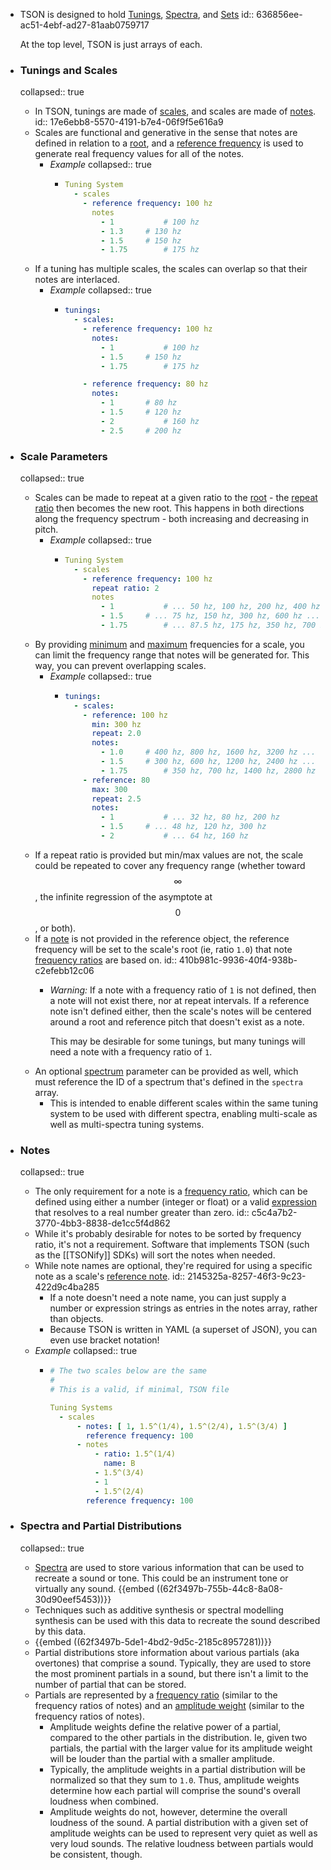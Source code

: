 - TSON is designed to hold [Tunings](((62911960-76e1-4cb8-81a7-ee92fc8019b8))), [Spectra](((6291b083-cb55-4961-8a93-e977afd6dc98))), and [Sets](((6291b0c2-024a-45e7-86dc-4d149993c94e)))
  id:: 636856ee-ac51-4ebf-ad27-81aab0759717
  
  At the top level, TSON is just arrays of each.
- ### Tunings and Scales
  collapsed:: true
	- In TSON, tunings are made of [scales](((629122d9-4089-4ca0-80af-bf8540b22d82))), and scales are made of [notes](((62918617-11a6-4911-abd6-d068605aaa73))).
	  id:: 17e6ebb8-5570-4191-b7e4-06f9f5e616a9
	- Scales are functional and generative in the sense that notes are defined in relation to a [root](((62919617-9d52-416c-be4f-c72edbbbda0f))), and a [reference frequency](((62919254-679c-4edd-aacc-105fc45c85b2))) is used to generate real frequency values for all of the notes.
		- *Example*
		  collapsed:: true
			- ```yaml
			  Tuning System
			    - scales
			      - reference frequency: 100 hz
			        notes
			          - 1			# 100 hz
			          - 1.3		# 130 hz
			          - 1.5		# 150 hz
			          - 1.75		# 175 hz
			  ```
	- If a tuning has multiple scales, the scales can overlap so that their notes are interlaced.
		- *Example*
		  collapsed:: true
			- ```yaml
			  tunings:
			    - scales:
			      - reference frequency: 100 hz
			        notes:
			          - 1			# 100 hz
			          - 1.5		# 150 hz
			          - 1.75		# 175 hz
			  
			      - reference frequency: 80 hz
			        notes:
			          - 1 		# 80 hz
			          - 1.5		# 120 hz
			          - 2			# 160 hz
			          - 2.5		# 200 hz
			  ```
- ### Scale Parameters
  collapsed:: true
	- Scales can be made to repeat at a given ratio to the [root](((62919617-9d52-416c-be4f-c72edbbbda0f))) - the [repeat ratio](((6291924c-5500-456e-9cca-6a138f6e16c6))) then becomes the new root. This happens in both directions along the frequency spectrum - both increasing and decreasing in pitch.
		- *Example*
		  collapsed:: true
			- ```yaml
			  Tuning System
			    - scales
			      - reference frequency: 100 hz
			        repeat ratio: 2
			        notes
			          - 1			# ... 50 hz, 100 hz, 200 hz, 400 hz ...
			          - 1.5		# ... 75 hz, 150 hz, 300 hz, 600 hz ...
			          - 1.75		# ... 87.5 hz, 175 hz, 350 hz, 700 hz ...
			  ```
	- By providing [minimum](((6296c474-695c-450e-9ecb-d0c2fac4ad30))) and [maximum](((6291bc28-1b8c-4517-b0b8-d8a6d001ce91))) frequencies for a scale, you can limit the frequency range that notes will be generated for. This way, you can prevent overlapping scales.
		- *Example*
		  collapsed:: true
			- ```yaml
			  tunings:
			    - scales:
			      - reference: 100 hz
			        min: 300 hz
			        repeat: 2.0
			        notes:
			          - 1.0		# 400 hz, 800 hz, 1600 hz, 3200 hz ...
			          - 1.5		# 300 hz, 600 hz, 1200 hz, 2400 hz ...
			          - 1.75		# 350 hz, 700 hz, 1400 hz, 2800 hz ...
			      - reference: 80
			        max: 300
			        repeat: 2.5
			        notes:
			          - 1			# ... 32 hz, 80 hz, 200 hz
			          - 1.5		# ... 48 hz, 120 hz, 300 hz
			          - 2			# ... 64 hz, 160 hz
			  ```
	- If a repeat ratio is provided but min/max values are not, the scale could be repeated to cover any frequency range (whether toward $$\infty$$, the infinite regression of the asymptote at $$0$$, or both).
	- If a [note](((62919243-8c47-4050-b49c-ca654d73e36b))) is not provided in the reference object, the reference frequency will be set to the scale's root (ie, ratio `1.0`) that note [frequency ratios](((62918b58-f893-48c9-b530-4102f7f3c173))) are based on.
	  id:: 410b981c-9936-40f4-938b-c2efebb12c06
		- *Warning:* If a note with a frequency ratio of `1` is not defined, then a note will not exist there, nor at repeat intervals. If a reference note isn't defined either, then the scale's notes will be centered around a root and reference pitch that doesn't exist as a note.
		  
		  This may be desirable for some tunings, but many tunings will need a note with a frequency ratio of  `1`.
	- An optional [spectrum](((62f2aa52-4de4-4e95-8e5a-a90fa4f99e4e))) parameter can be provided as well, which must reference the ID of a spectrum that's defined in the `spectra` array.
		- This is intended to enable different scales within the same tuning system to be used with different spectra, enabling multi-scale as well as multi-spectra tuning systems.
- ### Notes
  collapsed:: true
	- The only requirement for a note is a [frequency ratio](((62918b58-f893-48c9-b530-4102f7f3c173))), which can be defined using either a number (integer or float) or a valid [expression](((629146bc-6e1e-4a00-b2a0-5c205cfb23c6))) that resolves to a real number greater than zero.
	  id:: c5c4a7b2-3770-4bb3-8838-de1cc5f4d862
	- While it's probably desirable for notes to be sorted by frequency ratio, it's not a requirement. Software that implements TSON (such as the [[TSONify]] SDKs) will sort the notes when needed.
	- While note names are optional, they're required for using a specific note as a scale's [reference note](((62919243-8c47-4050-b49c-ca654d73e36b))).
	  id:: 2145325a-8257-46f3-9c23-422d9c4ba285
		- If a note doesn't need a note name, you can just supply a number or expression strings as entries in the notes array, rather than objects.
		- Because TSON is written in YAML (a superset of JSON), you can even use bracket notation!
	- *Example*
	  collapsed:: true
		- ```yaml
		  # The two scales below are the same
		  #
		  # This is a valid, if minimal, TSON file
		  
		  Tuning Systems
		    - scales
		        - notes: [ 1, 1.5^(1/4), 1.5^(2/4), 1.5^(3/4) ]
		          reference frequency: 100
		        - notes
		            - ratio: 1.5^(1/4)
		              name: B
		            - 1.5^(3/4)
		            - 1
		            - 1.5^(2/4)
		          reference frequency: 100
		  ```
- ### Spectra and Partial Distributions
  collapsed:: true
	- [Spectra](((62f2aa52-4de4-4e95-8e5a-a90fa4f99e4e))) are used to store various information that can be used to recreate a sound or tone. This could be an instrument tone or virtually any sound.
	  {{embed ((62f3497b-755b-44c8-8a08-30d90eef5453))}}
	- Techniques such as additive synthesis or spectral modelling synthesis can be used with this data to recreate the sound described by this data.
	- {{embed ((62f3497b-5de1-4bd2-9d5c-2185c8957281))}}
	- Partial distributions store information about various partials (aka overtones) that comprise a sound. Typically, they are used to store the most prominent partials in a sound, but there isn't a limit to the number of partial that can be stored.
	- Partials are represented by a [frequency ratio](((62918b58-f893-48c9-b530-4102f7f3c173))) (similar to the frequency ratios of notes) and an [amplitude weight](((63111de0-f636-40c4-8c5f-da2c9164619b))) (similar to the frequency ratios of notes).
		- Amplitude weights define the relative power of a partial, compared to the other partials in the distribution. Ie, given two partials, the partial with the larger value for its amplitude weight will be louder than the partial with a smaller amplitude.
		- Typically, the amplitude weights in a partial distribution will be normalized so that they sum to `1.0`. Thus, amplitude weights determine how each partial will comprise the sound's overall loudness when combined.
		- Amplitude weights do not, however, determine the overall loudness of the sound. A partial distribution with a given set of amplitude weights can be used to represent very quiet as well as very loud sounds. The relative loudness between partials would be consistent, though.